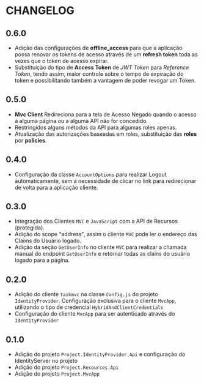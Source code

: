 # CHANGELOG

## 0.6.0

- Adição das configurações de **offline_access** para que a aplicação possa renovar os tokens de acesso através de um **refresh token** toda as vezes que o token de acesso expirar.
- Substituição do tipo de **Access Token** de *JWT Token* para *Reference Token*, tendo assim, maior controle sobre o tempo de expiração do token e possibilitando também a vantagem de poder revogar um Token.

## 0.5.0

- **Mvc Client** Redireciona para a tela de Acesso Negado quando o acesso à alguma página ou a alguma API não for concedido.
- Restringidos alguns métodos da API para algumas roles apenas.
- Atualização das autorizações baseadas em roles, substituição das **roles** por **policies**.

## 0.4.0

- Configuração da classe `AccountOptions` para realizar Logout automaticamente, sem a necessidade de clicar no link para redirecionar de volta para a aplicação cliente.

## 0.3.0

- Integração dos Clientes `MVC` e `JavaScript` com a API de Recursos (protegida). 
- Adição do scope "address", assim o cliente `MVC` pode ler o endereço das Claims do Usuário logado.
- Adição da seção `GetUserInfo` no cliente `MVC` para realizar a chamada manual do endpoint `GetUserInfo` e retornar todas as clains do usuário logado para a página.

## 0.2.0

- Adição do cliente `taskmvc` na classe `Config.js` do projeto `IdentityProvider`. Configuração exclusiva para o cliente `MvcApp`, utilizando o tipo de credencial `HybridAndClientCredentials`
- Configuração do cliente `MvcApp` para ser autenticado através do `IdentityProvider`

## 0.1.0

- Adição do projeto `Project.IdentityProvider.Api` e configuração do IdentityServer no projeto
- Adição do projeto `Project.Resources.Api`
- Adição do projeto `Project.MvcApp`